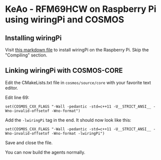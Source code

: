 

# KeAo - RFM69HCW on Raspberry Pi using wiringPi and COSMOS

## Installing wiringPi

Visit [this markdown file](https://github.com/ethancheez/KeAo-COSMOS/blob/main/Raspberry%20Pi/rfm69/rfm69cpp/README.md) to install wiringPi on the Raspberry Pi. Skip the "Compiling" section.

## Linking wiringPi with COSMOS-CORE

Edit the CMakeLists.txt file in `cosmos/source/core` with your favorite text editor.

Edit line 69:
```
set(COSMOS_CXX_FLAGS "-Wall -pedantic -std=c++11 -U__STRICT_ANSI__ -Wno-invalid-offsetof -Wno-format")
```

Add the `-lwiringPi` tag in the end. It should now look like this:
```
set(COSMOS_CXX_FLAGS "-Wall -pedantic -std=c++11 -U__STRICT_ANSI__ -Wno-invalid-offsetof -Wno-format -lwiringPi")
```

Save and close the file.

You can now build the agents normally.